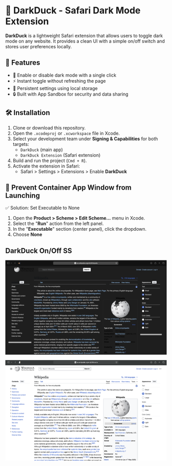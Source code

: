 # 🦆 DarkDuck - Safari Dark Mode Extension

**DarkDuck** is a lightweight Safari extension that allows users to toggle dark mode on any website. It provides a clean UI with a simple on/off switch and stores user preferences locally.

## 🚀 Features

- 🌙 Enable or disable dark mode with a single click
- ⚡ Instant toggle without refreshing the page
- 💾 Persistent settings using local storage
- 🔒 Built with App Sandbox for security and data sharing

## 🛠 Installation

1. Clone or download this repository.
2. Open the `.xcodeproj` or `.xcworkspace` file in Xcode.
3. Select your development team under **Signing & Capabilities** for both targets:
   - `DarkDuck` (main app)
   - `DarkDuck Extension` (Safari extension)
4. Build and run the project (`Cmd + R`).
5. Activate the extension in Safari:
   - Safari > Settings > Extensions > Enable **DarkDuck**
  
## 🔧 Prevent Container App Window from Launching
✅ Solution: Set Executable to None
1. Open the **Product > Scheme > Edit Scheme...** menu in Xcode.
2. Select the "**Run**" action from the left panel.
3. In the "**Executable**" section (center panel), click the dropdown.
4. Choose **None**

## DarkDuck On/Off SS

![DarkDuckOn](onss.png)

![DarkDuckOff](offss.png)


